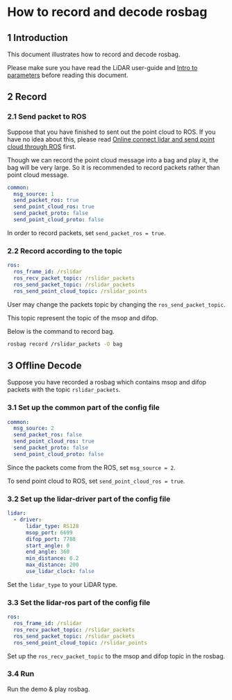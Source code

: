 # How to record and decode rosbag

## 1 Introduction

This document illustrates how to record and decode rosbag. 

Please make sure you have read the LiDAR user-guide and [Intro to parameters](../intro/parameter_intro.md) before reading this document.

## 2 Record

### 2.1 Send packet to ROS

Suppose that you have finished to sent out the point cloud to ROS.  If you have no idea about this, please read [Online connect lidar and send point cloud through ROS](how_to_online_send_point_cloud_ros.md) first.

Though we can record the point cloud message into a bag and play it, the bag will be very large. So it is recommended to record packets rather than point cloud message. 

```yaml
common:
  msg_source: 1                                       
  send_packet_ros: true                                
  send_point_cloud_ros: true                            
  send_packet_proto: false                              
  send_point_cloud_proto: false                         
```

In order to record packets, set ```send_packet_ros = true```. 

### 2.2 Record according to the topic

```yaml
ros:
  ros_frame_id: /rslidar           
  ros_recv_packet_topic: /rslidar_packets    
  ros_send_packet_topic: /rslidar_packets   
  ros_send_point_cloud_topic: /rslidar_points      
```

User may change the packets topic by changing the ```ros_send_packet_topic```. 

This topic represent the topic of the msop and difop. 

Below is the command to record bag. 

```sh
rosbag record /rslidar_packets -O bag
```

## 3 Offline Decode

Suppose you have recorded a rosbag which contains msop and difop packets with the topic ```rslidar_packets```. 

### 3.1 Set up the common part of the config file

```yaml
common:
  msg_source: 2                                       
  send_packet_ros: false                                
  send_point_cloud_ros: true                            
  send_packet_proto: false                              
  send_point_cloud_proto: false                         
```

Since the packets come from the ROS, set ```msg_source = 2```. 

To send point cloud to ROS, set ```send_point_cloud_ros = true```.

### 3.2 Set up the lidar-driver part of the config file

```yaml
lidar:
  - driver:
      lidar_type: RS128            
      msop_port: 6699             
      difop_port: 7788           
      start_angle: 0               
      end_angle: 360              
      min_distance: 0.2            
      max_distance: 200           
      use_lidar_clock: false 
```

Set the ```lidar_type```  to your LiDAR type.

### 3.3 Set the lidar-ros part of the config file

```yaml
ros:
  ros_frame_id: /rslidar           
  ros_recv_packet_topic: /rslidar_packets    
  ros_send_packet_topic: /rslidar_packets   
  ros_send_point_cloud_topic: /rslidar_points  
```

Set up the ```ros_recv_packet_topic```  to the msop and difop topic in the rosbag.

### 3.4 Run

Run the demo & play rosbag.

 

